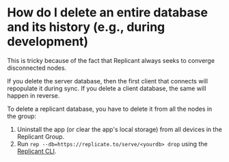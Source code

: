 # How do I delete an entire database and its history (e.g., during development)

This is tricky because of the fact that Replicant always seeks to converge disconnected nodes.

If you delete the server database, then the first client that connects will repopulate it during sync.
If you delete a client database, the same will happen in reverse.

To delete a replicant database, you have to delete it from all the nodes in the group:

1. Uninstall the app (or clear the app's local storage) from all devices in the Replicant Group.
2. Run `rep --db=https://replicate.to/serve/<yourdb> drop` using the [Replicant CLI](cli.md).
